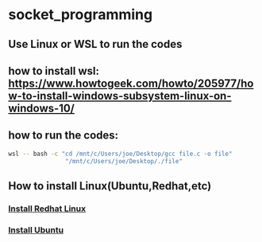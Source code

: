 # socket_programming
## Use Linux or WSL to run the codes
## how to install wsl: <a href="https://www.howtogeek.com/howto/205977/how-to-install-windows-subsystem-linux-on-windows-10/">https://www.howtogeek.com/howto/205977/how-to-install-windows-subsystem-linux-on-windows-10/</a>

## how to run the codes:
```bash
wsl -- bash -c "cd /mnt/c/Users/joe/Desktop/gcc file.c -o file"
                "/mnt/c/Users/joe/Desktop/./file"
```
## How to install Linux(Ubuntu,Redhat,etc)
### <a href="https://access.redhat.com/documentation/en-us/red_hat_enterprise_linux/7/html/installation_guide/chap-simple-install">Install Redhat Linux</a>
### <a href="https://ubuntu.com/server/docs/installation">Install Ubuntu</a>
